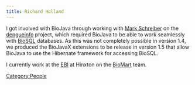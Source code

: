 ```yaml
---
title: Richard Holland
---
```


I got involved with BioJava through working with [Mark
Schreiber](User:Mark "wikilink") on the
[dengueinfo](http://www.dengueinfo.org/) project, which required BioJava
to be able to work seamlessly with [BioSQL](http://biosql.org/)
databases. As this was not completely possible in version 1.4, we
produced the BioJavaX extensions to be release in version 1.5 that allow
BioJava to use the Hibernate framework for accessing BioSQL.

I currently work at the [EBI](http://www.ebi.ac.uk/) at Hinxton on the
[BioMart](http://www.biomart.org) team.

<Category:People>
